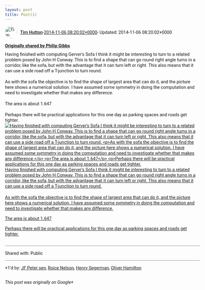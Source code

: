 ```yaml
---
layout: post
title: Post(1)
---
```


<html><head><meta charset="utf-8"><title>Google+ post</title><style>body {font: 11pt Roboto, Arial, sans-serif; max-width: 640px; margin: 24px;}.author-photo {border-radius: 50%; margin-right: 10px; width: 40px;}.author {font-weight: 500;}.main-content {margin: 15px 0 15px;}.post-title {font-weight: bold;}.location {display: block; margin-top: 15px;}.location img {float: left; margin-right: 5px; width: 20px;}.media-link {display: inline-block; max-width: 100%; vertical-align: top;}.media-link p {margin-top: 5px; max-height: 4em; overflow: scroll;}.media {max-height: 100vh; max-width: 100%;}.video-placeholder {background: black; display: flex; height: 300px; max-width: 100%; width: 640px;}.play-icon {border-bottom: 30px solid transparent; border-left: 50px solid white; border-top: 30px solid transparent; color: white; margin: auto;}.album {max-height: 800px; overflow: scroll; width: calc(100vw - 48px);}.album .media-link {margin-right: 5px; max-width: 250px;}.album .media {max-height: 250px;}.link-embed {border-top: 1px solid lightgrey; display: block; margin-top: 20px;}.link-embed img {max-width: 100%;}.inline-link-embed {display: block;}.inline-link-embed img {vertical-align: middle;}.link-title {display: inline-block; font-size: medium; font-weight: 300; padding-left: 1em;}.reshare-attribution {display: block; font-weight: bold; margin-bottom: 10px;}.poll-image {margin-bottom: 5px; max-height: 300px; max-width: 500px;}.poll-choice {align-items: center; display: flex; margin-bottom: 5px; max-width: 500px;}.poll-choice-percentage {background-color: lightblue; height: 100%; left: 0; position: absolute; z-index: -1;}.poll-choice-selected {margin-right: 5px;}.poll-choice-results {border: 1px solid lightgray; border-radius: 5px; display: flex; line-height: 40px; overflow: hidden; padding: 0 8px; position: relative;}.poll-choice-results, .poll-choice-description {flex-grow: 1; margin-right: 10px;}.poll-choice-image {width: 100%;}.poll-choice-image, .poll-choice-image img {max-height: 40px; max-width: 100px;}.poll-choice-votes {max-height: 100px; overflow: auto;}.plus-entity-embed {color: black; display: block; text-decoration: none;}.plus-entity-embed-cover-photo {max-height: 300px; max-width: 100%;}.plus-entity-embed-info {padding: 0 1em 1em;}.plus-entity-embed-info h2 {font-weight: 500; margin: 10px 0;}.plus-entity-embed-info p {font-size: small; margin: 0;}.collection-owner-avatar {border-radius: 50%; border: 2px solid white; height: 40px; margin-top: -22px;}.visibility {padding: 1em 0; border-top: 1px solid grey;}.post-activity {padding: 1em 0; border-top: 1px solid grey;}.comments {border-top: 1px solid gray; padding-top: 1em;}.comment + .comment {margin-top: 1em;}.comment .media-link, .comment .inline-link-embed {margin-top: 5px;}</style></head><body><div style="margin-bottom:1em;"><div style="display:flex; align-items:center"><img class="author-photo" src="https://lh4.googleusercontent.com/-epo4ZZKNqEw/AAAAAAAAAAI/AAAAAAAAVSU/qu3LpcHEnoQ/s64-c/photo.jpg" alt="Tim Hutton"><a href="https://plus.google.com/+TimHutton" target="_blank" class="author">Tim Hutton</a> - <a target="_blank" href="https://plus.google.com/+TimHutton/posts/dE24jLg8URU">2014-11-06 08:20:02+0000</a><span> - Updated: 2014-11-06 08:20:02+0000</span></div><div class="main-content"></div><div><a target="_blank" href="https://plus.google.com/109950732766352929935/posts/harnchGV2tU" class="reshare-attribution">Originally shared by Philip Gibbs</a>Having finished with computing Gerver&#39;s Sofa I think it might be interesting to turn to a related problem posed by John H Conway. This is to find a shape that can go round right angle turns in a corridor, like the sofa, but with the advantage that it can turn left or right. This also means that it can use a side road off a T-junction to turn round.<br><br>As with the sofa the objective is to find the shape of largest area that can do it, and the picture here shows a numerical solution. I have assumed some symmetry in doing the computation and need to investigate whether that makes any difference. <br><br>The area is about 1.647<br><br>Perhaps there will be practical applications for this one day as parking spaces and roads get tighter.<a href="https://lh4.googleusercontent.com/-D9cDKLYlSxg/VFqidKjtFBI/AAAAAAAAARY/i43oxXHdrL0/w873-h475/ConwayCar.PNG" target="_blank" class="media-link"><img src="https://lh4.googleusercontent.com/-D9cDKLYlSxg/VFqidKjtFBI/AAAAAAAAARY/i43oxXHdrL0/w873-h475/ConwayCar.PNG" alt="Having finished with computing Gerver&#39;s Sofa I think it might be interesting to turn to a related problem posed by John H Conway. This is to find a shape that can go round right angle turns in a corridor, like the sofa, but with the advantage that it can turn left or right. This also means that it can use a side road off a T-junction to turn round.



As with the sofa the objective is to find the shape of largest area that can do it, and the picture here shows a numerical solution. I have assumed some symmetry in doing the computation and need to investigate whether that makes any difference.



The area is about 1.647



Perhaps there will be practical applications for this one day as parking spaces and roads get tighter." class="media"><p>Having finished with computing Gerver&#39;s Sofa I think it might be interesting to turn to a related problem posed by John H Conway. This is to find a shape that can go round right angle turns in a corridor, like the sofa, but with the advantage that it can turn left or right. This also means that it can use a side road off a T-junction to turn round.



As with the sofa the objective is to find the shape of largest area that can do it, and the picture here shows a numerical solution. I have assumed some symmetry in doing the computation and need to investigate whether that makes any difference.



The area is about 1.647



Perhaps there will be practical applications for this one day as parking spaces and roads get tighter.</p></a></div></div><div class="visibility">Shared with: Public</div><div class="post-activity"><div class="plus-oners">+1'd by: <a href="https://plus.google.com/108720281990932338427">JF Peter sen</a>, <a href="https://plus.google.com/+RoiceNelson">Roice Nelson</a>, <a href="https://plus.google.com/+HenrySegerman">Henry Segerman</a>, <a href="https://plus.google.com/+OliverHamilton">Oliver Hamilton</a></div></div></body></html>

<i>This post was originally on Google+</i>